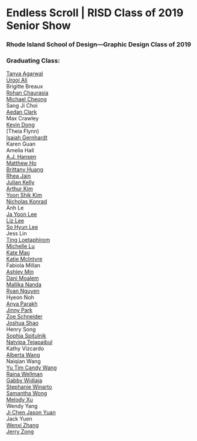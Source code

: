 # Endless Scroll | RISD Class of 2019 Senior Show

### Rhode Island School of Design—Graphic Design Class of 2019

### Graduating Class:
[Tanya Agarwal](https://www.agarwaltanya.com/)  
[Urooj Ali](https://uroojali.com/)  
Brigitte Breaux  
[Rohan Chaurasia](https://rohanchau.com/)  
[Michael Cheong](http://michael-cheong.com/index.html)  
Sang Ji Choi  
[Aedan Clark](https://aedanclark.com/)  
Max Crawley  
[Kevin Dong](http://www.kevindong.site/)  
[Theia Flynn)  
[Isaiah Gernhardt](http://www.igernhardt.com/portfolio/)  
Karen Guan  
Amelia Hall  
[A.J. Hansen](http://www.andreajanehansen.com/)  
[Matthew Ho](http://www.madebymatthewho.com/)  
[Brittany Huang](http://www.brehuang.com/)  
[Rhea Jain](https://www.rhea-jain.com/)  
[Julian Kelly](https://juliankellydesign.com)  
[Arthur Kim](http://arthur-kim.com/)  
[Yoon Shik Kim](http://yoonshikkim.com/)  
[Nicholas Konrad](https://www.nicholaskonrad.com/)  
Anh Le  
[Ja Yoon Lee](https://jayoonlee.com/)  
[Liz Lee](https://www.lizyslee.com/)  
[So Hyun Lee](https://www.sohyunlee.com/)  
Jess Lin  
[Ting Loetaphirom](https://tingloet.com/)  
[Michelle Lu](https://www.michelllu.com/)  
[Kate Mao](https://www.katemao.work/)  
[Katie McIntyre](https://www.katiemcintyredesign.com/)  
Fabiola Millan  
[Ashley Min](https://ashleymin.com/)  
[Dani Moalem](https://daniellemoalem.com/projects)  
[Mallika Nanda](http://mallikananda.com/)  
[Ryan Nguyen](http://www.ryannguyen.design/)  
Hyeon Noh  
[Anya Parakh](https://anyaparakh.com/)  
[Jinny Park](https://www.yoojeanpark.com/)  
[Zoe Schneider](https://zoe-schneider.com/work)  
[Joshua Shao](https://joshuashao.design/)  
Henry Song  
[Sophia Spitulnik](https://sophiaspitulnik.com/)  
[Natvipa Tejapaibul](https://www.nanateja.com/)  
Kathy Vizcardo  
[Alberta Wang](https://albertawang.com/)  
Naiqian Wang  
[Yu Tim Candy Wang](https://candywang.com/)  
[Raina Wellman](https://rainawellman.com/)  
[Gabby Widjaja](https://widjaja.io/)  
[Stephanie Winarto](https://stephaniewinarto.com/)  
[Samantha Wong](https://samanthawongdesigns.com/)  
[Melody Xu](https://melodyxu.myportfolio.com/graphic-design)  
Wendy Yang  
[Ji Chen Jason Yuan](https://jasonyuan.design/)  
Jack Yuen  
[Wenxi Zhang](http://www.wenxizhang.com/about)  
[Jerry Zong](https://jzong.myportfolio.com/projects)  
